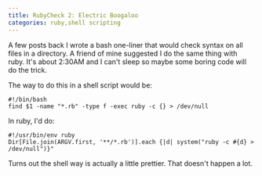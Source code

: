 ```yaml
---
title: RubyCheck 2: Electric Boogaloo
categories: ruby,shell scripting
---
```


A few posts back I wrote a bash one-liner that would check syntax on all files in a directory. A friend of mine suggested I do the same thing with ruby. It's about 2:30AM and I can't sleep so maybe some boring code will do the trick.

The way to do this in a shell script would be:

~~~~{.sh}
#!/bin/bash
find $1 -name "*.rb" -type f -exec ruby -c {} > /dev/null
~~~~

In ruby, I'd do:

~~~~{.ruby}
#!/usr/bin/env ruby
Dir[File.join(ARGV.first, '**/*.rb')].each {|d| system("ruby -c #{d} > /dev/null")}"
~~~~

Turns out the shell way is actually a little prettier. That doesn't happen a lot.
